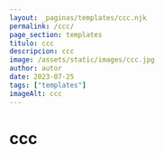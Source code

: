 ```yaml
---
layout: _paginas/templates/ccc.njk
permalink: /ccc/
page_section: templates
titulo: ccc
descripcion: ccc
image: /assets/static/images/ccc.jpg
author: autor
date: 2023-07-25 
tags: ["templates"]
imageAlt: ccc
---
```

# ccc
